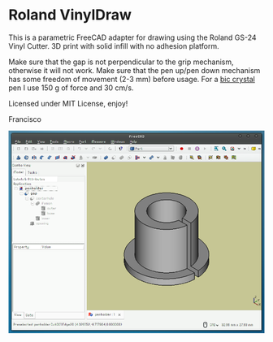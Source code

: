 # Roland VinylDraw

This is a parametric FreeCAD adapter for drawing using the Roland GS-24 Vinyl Cutter. 3D print with solid infill with no adhesion platform.

Make sure that the gap is not perpendicular to the grip mechanism, otherwise it will not work. Make sure that the pen up/pen down mechanism has some freedom of movement (2-3 mm) before usage. For a [bic crystal](https://en.wikipedia.org/wiki/Bic_Cristal) pen I use 150 g of force and 30 cm/s.

Licensed under MIT License, enjoy!

Francisco

![](penholder.png)
